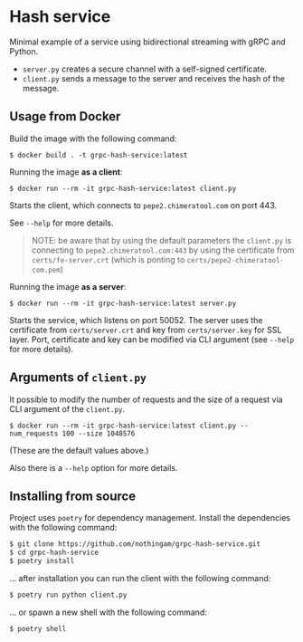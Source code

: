 # Hash service

Minimal example of a service using bidirectional streaming with gRPC and Python.

* `server.py` creates a secure channel with a self-signed certificate.
* `client.py` sends a message to the server and receives the hash of the message.

## Usage from Docker

Build the image with the following command:

```
$ docker build . -t grpc-hash-service:latest
```

Running the image **as a client**:

```
$ docker run --rm -it grpc-hash-service:latest client.py
```

Starts the client, which connects to `pepe2.chimeratool.com` on port 443.

See `--help` for more details.

> NOTE: be aware that by using the default parameters the `client.py` is connecting to `pepe2.chimeratool.com:443` by using the certificate from `certs/fe-server.crt` (which is ponting to `certs/pepe2-chimeratool-com.pem`)

Running the image **as a server**:

```
$ docker run --rm -it grpc-hash-service:latest server.py
```

Starts the service, which listens on port 50052. The server uses the certificate from `certs/server.crt` and key from `certs/server.key` for SSL layer. Port, certificate and key can be modified via CLI argument (see `--help` for more details).


## Arguments of `client.py`

It possible to modify the number of requests and the size of a request via CLI argument of the `client.py`.

```
$ docker run --rm -it grpc-hash-service:latest client.py --num_requests 100 --size 1048576
```

(These are the default values above.)

Also there is a `--help` option for more details.

## Installing from source

Project uses `poetry` for dependency management. Install the dependencies with the following command:

```bash
$ git clone https://github.com/nothingam/grpc-hash-service.git
$ cd grpc-hash-service
$ poetry install
```

... after installation you can run the client with the following command:

```bash
$ poetry run python client.py
```

... or spawn a new shell with the following command:

```bash
$ poetry shell
```

